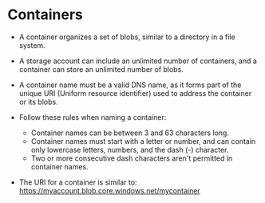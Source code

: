 # Containers
- A container organizes a set of blobs, similar to a directory in a file system.
- A storage account can include an unlimited number of containers, and a container can store an unlimited number of blobs.
- A container name must be a valid DNS name, as it forms part of the unique URI (Uniform resource identifier) used to address the container or its blobs.
- Follow these rules when naming a container:
    - Container names can be between 3 and 63 characters long.
    - Container names must start with a letter or number, and can contain only lowercase letters, numbers, and the dash (-) character.
    - Two or more consecutive dash characters aren't permitted in container names.

- The URI for a container is similar to: https://myaccount.blob.core.windows.net/mycontainer